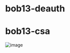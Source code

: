 # bob13-deauth
# bob13-csa
![image](https://github.com/user-attachments/assets/384a503a-622d-4de9-aee2-fe790297a106)
